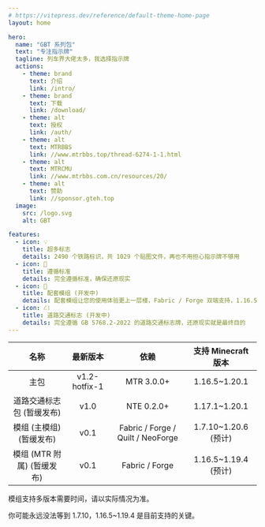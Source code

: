 ```yaml
---
# https://vitepress.dev/reference/default-theme-home-page
layout: home

hero:
  name: "GBT 系列包"
  text: "专注指示牌"
  tagline: 列车界大佬太多，我选择指示牌
  actions:
    - theme: brand
      text: 介绍
      link: /intro/
    - theme: brand
      text: 下载
      link: /download/
    - theme: alt
      text: 授权
      link: /auth/
    - theme: alt
      text: MTRBBS
      link: //www.mtrbbs.top/thread-6274-1-1.html
    - theme: alt
      text: MTRCMU
      link: //www.mtrbbs.com.cn/resources/20/
    - theme: alt
      text: 赞助
      link: //sponsor.gteh.top
  image:
    src: /logo.svg
    alt: GBT

features:
  - icon: 💡
    title: 超多标志
    details: 2490 个铁路标识，共 1029 个贴图文件，再也不用担心指示牌不够用
  - icon: 📕
    title: 遵循标准
    details: 完全遵循标准，确保还原现实
  - icon: 🚀
    title: 配套模组 (开发中)
    details: 配套模组让您的使用体验更上一层楼，Fabric / Forge 双端支持，1.16.5~1.19.4 版本支持
  - icon: ⛜
    title: 道路交通标志 (开发中)
    details: 完全遵循 GB 5768.2-2022 的道路交通标志牌，还原现实就是最终目的
---
```


|            名称            |   最新版本    |               依赖                | 支持 Minecraft 版本  |
| :------------------------: | :-----------: | :-------------------------------: | :------------------: |
|            主包            | v1.2-hotfix-1 |            MTR 3.0.0+             |    1.16.5~1.20.1     |
| 道路交通标志包 (暂缓发布)  |     v1.0      |            NTE 0.2.0+             |    1.17.1~1.20.1     |
|  模组 (主模组) (暂缓发布)  |     v0.1      | Fabric / Forge / Quilt / NeoForge | 1.7.10~1.20.6 (预计) |
| 模组 (MTR 附属) (暂缓发布) |     v0.1      |          Fabric / Forge           | 1.16.5~1.19.4 (预计) |

模组支持多版本需要时间，请以实际情况为准。

你可能永远没法等到 1.7.10，1.16.5~1.19.4 是目前支持的关键。